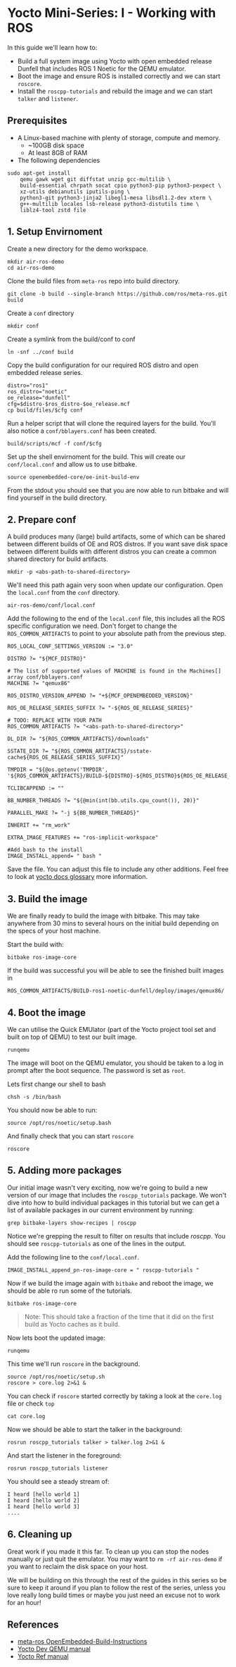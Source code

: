 # Yocto Mini-Series: I - Working with ROS

In this guide we'll learn how to:
- Build a full system image using Yocto with open embedded release Dunfell that includes ROS 1 Noetic for the QEMU emulator.
- Boot the image and ensure ROS is installed correctly and we can start `roscore`.
- Install the `roscpp-tutorials` and rebuild the image and we can start `talker` and `listener`.

<!-- In a later guides we'll learn:
- How to add some ROS nodes to our previously built image.
- How to use containers with Yocto and ROS.
- How to build images for other hardware boards.
- How to put it all together and ship a full ROS application with Airbotics. -->

## Prerequisites
- A Linux-based machine with plenty of storage, compute and memory.
    - ~100GB disk space
    - At least 8GB of RAM
- The following dependencies 

```
sudo apt-get install 
    qemu gawk wget git diffstat unzip gcc-multilib \
    build-essential chrpath socat cpio python3-pip python3-pexpect \
    xz-utils debianutils iputils-ping \
    python3-git python3-jinja2 libegl1-mesa libsdl1.2-dev xterm \
    g++-multilib locales lsb-release python3-distutils time \
    liblz4-tool zstd file
```


## 1. Setup Envirnoment

Create a new directory for the demo workspace.
```
mkdir air-ros-demo
cd air-ros-demo
```

Clone the build files from `meta-ros` repo into build directory.
```
git clone -b build --single-branch https://github.com/ros/meta-ros.git build
```

Create a `conf` directory
```
mkdir conf
```

Create a symlink from the build/conf to conf
```
ln -snf ../conf build
```

Copy the build configuration for our required ROS distro and open embedded release series.
```
distro="ros1"
ros_distro="noetic"
oe_release="dunfell"
cfg=$distro-$ros_distro-$oe_release.mcf
cp build/files/$cfg conf
```

Run a helper script that will clone the required layers for the build. You'll also notice a `conf/bblayers.conf` has been created.
```
build/scripts/mcf -f conf/$cfg
```

Set up the shell envirnoment for the build. This will create our `conf/local.conf` and allow us to use bitbake.
```
source openembedded-core/oe-init-build-env
```

From the stdout you should see that you are now able to run bitbake and will find yourself in the build directory.

## 2. Prepare conf

A build produces many (large) build artifacts, some of which can be shared between different builds of OE and ROS distros. If you want save disk space between different builds with different distros you can create a common shared directory for build artifacts.

```
mkdir -p <abs-path-to-shared-directory>
```

We'll need this path again very soon when update our configuration. Open the `local.conf` from the `conf` directory.

```
air-ros-demo/conf/local.conf
```

Add the following to the end of the `local.conf` file, this includes all the ROS specific configuration we need. Don't forget to change the `ROS_COMMON_ARTIFACTS` to point to your absolute path from the previous step.

```
ROS_LOCAL_CONF_SETTINGS_VERSION := "3.0"

DISTRO ?= "${MCF_DISTRO}"

# The list of supported values of MACHINE is found in the Machines[] array conf/bblayers.conf
MACHINE ?= "qemux86"

ROS_DISTRO_VERSION_APPEND ?= "+${MCF_OPENEMBEDDED_VERSION}"

ROS_OE_RELEASE_SERIES_SUFFIX ?= "-${ROS_OE_RELEASE_SERIES}"

# TODO: REPLACE WITH YOUR PATH
ROS_COMMON_ARTIFACTS ?= "<abs-path-to-shared-directory>"

DL_DIR ?= "${ROS_COMMON_ARTIFACTS}/downloads"

SSTATE_DIR ?= "${ROS_COMMON_ARTIFACTS}/sstate-cache${ROS_OE_RELEASE_SERIES_SUFFIX}"

TMPDIR = "${@os.getenv('TMPDIR', '${ROS_COMMON_ARTIFACTS}/BUILD-${DISTRO}-${ROS_DISTRO}${ROS_OE_RELEASE_SERIES_SUFFIX}')}"

TCLIBCAPPEND := ""

BB_NUMBER_THREADS ?= "${@min(int(bb.utils.cpu_count()), 20)}"

PARALLEL_MAKE ?= "-j ${BB_NUMBER_THREADS}"

INHERIT += "rm_work"

EXTRA_IMAGE_FEATURES += "ros-implicit-workspace"

#Add bash to the install
IMAGE_INSTALL_append= " bash "
```

Save the file. You can adjust this file to include any other additions. Feel free to look at [yocto docs glossary](https://docs.yoctoproject.org/ref-manual/variables.html?highlight=glossary#term-EXTRA_IMAGE_FEATURES) more information.

## 3. Build the image

We are finally ready to build the image with bitbake. This may take anywhere from 30 mins to several hours on the initial build depending on the specs of your host machine.

Start the build with:
```
bitbake ros-image-core
```

If the build was successful you will be able to see the finished built images in
```
ROS_COMMON_ARTIFACTS/BUILD-ros1-noetic-dunfell/deploy/images/qemux86/
```

## 4. Boot the image
We  can utilise the Quick EMUlator (part of the Yocto project tool set and built on top of QEMU) to test our built image.

```
runqemu
```

The image will boot on the QEMU emulator, you should be taken to a log in prompt after the boot sequence. The password is set as `root`.

Lets first change our shell to bash
```
chsh -s /bin/bash
```


You should now be able to run:

```
source /opt/ros/noetic/setup.bash
```

And finally check that you can start `roscore`

```
roscore
```

## 5. Adding more packages 

Our initial image wasn't very exciting, now we're going to build a new version of our image that includes the `roscpp_tutorials` package. We won't dive into how to build individual packages in this tutorial but we can get a list of available packages in our current environment by running:
```
grep bitbake-layers show-recipes | roscpp
```
Notice we're grepping the result to filter on results that include *roscpp*. You should see `roscpp-tutorials` as one of the lines in the output. 

Add the following line to the `conf/local.conf`.

```
IMAGE_INSTALL_append_pn-ros-image-core = " roscpp-tutorials "
```

Now if we build the image again with `bitbake` and reboot the image, we should be able ro run some of the tutorials. 

```
bitbake ros-image-core
```

> Note: This should take a fraction of the time that it did on the first build as Yocto caches as it build.

Now lets boot the updated image:
```
runqemu
```

This time we'll run `roscore` in the background.
```
source /opt/ros/noetic/setup.sh
roscore > core.log 2>&1 &
```

You can check if `roscore` started correctly by taking a look at the `core.log` file or check `top`

```
cat core.log
```

Now we should be able to start the talker in the background:

```
rosrun roscpp_tutorials talker > talker.log 2>&1 &
```

And start the listener in the foreground:
```
rosrun roscpp_tutorials listener
```

You should see a steady stream of:

```
I heard [hello world 1]
I heard [hello world 2]
I heard [hello world 3]
....
```

## 6. Cleaning up
Great work if you made it this far. To clean up you can stop the nodes manually or just quit the emulator. You may want to `rm -rf air-ros-demo` if you want to reclaim the disk space on your host. 

We will be building on this through the rest of the guides in this series so be sure to keep it around if you plan to follow the rest of the series, unless you love really long build times or maybe you just need an excuse not to work for an hour!


## References

* [meta-ros OpenEmbedded-Build-Instructions](https://github.com/ros/meta-ros/wiki/OpenEmbedded-Build-Instructions)
* [Yocto Dev QEMU manual](https://docs.yoctoproject.org/dev-manual/qemu.html)
* [Yocto Ref manual](https://docs.yoctoproject.org/ref-manual/variables.html)